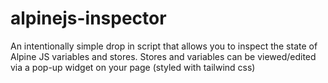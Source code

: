 # alpinejs-inspector
An intentionally simple drop in script that allows you to inspect the state of Alpine JS variables and stores. Stores and variables can be viewed/edited via a pop-up widget on your page (styled with tailwind css) 
